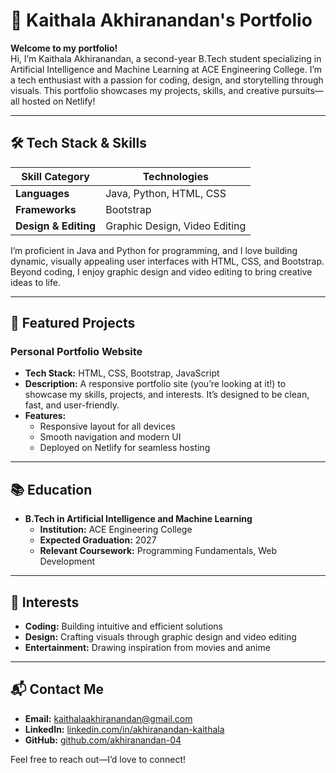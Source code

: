 # 🚀 **Kaithala Akhiranandan's Portfolio**

**Welcome to my portfolio!**  
Hi, I’m Kaithala Akhiranandan, a second-year B.Tech student specializing in Artificial Intelligence and Machine Learning at ACE Engineering College. I’m a tech enthusiast with a passion for coding, design, and storytelling through visuals. This portfolio showcases my projects, skills, and creative pursuits—all hosted on Netlify!

---

## 🛠 **Tech Stack & Skills**

| **Skill Category**      | **Technologies**                  |
|--------------------------|-----------------------------------|
| **Languages**           | Java, Python, HTML, CSS           |
| **Frameworks**          | Bootstrap                         |
| **Design & Editing**    | Graphic Design, Video Editing     |

I’m proficient in Java and Python for programming, and I love building dynamic, visually appealing user interfaces with HTML, CSS, and Bootstrap. Beyond coding, I enjoy graphic design and video editing to bring creative ideas to life.

---

## 🌟 **Featured Projects**

### **Personal Portfolio Website**  
- **Tech Stack:** HTML, CSS, Bootstrap, JavaScript  
- **Description:** A responsive portfolio site (you’re looking at it!) to showcase my skills, projects, and interests. It’s designed to be clean, fast, and user-friendly.  
- **Features:**  
  - Responsive layout for all devices  
  - Smooth navigation and modern UI  
  - Deployed on Netlify for seamless hosting  

---

## 📚 **Education**

- **B.Tech in Artificial Intelligence and Machine Learning**  
  - **Institution:** ACE Engineering College  
  - **Expected Graduation:** 2027  
  - **Relevant Coursework:** Programming Fundamentals, Web Development  

---

## 🎯 **Interests**

- **Coding:** Building intuitive and efficient solutions  
- **Design:** Crafting visuals through graphic design and video editing  
- **Entertainment:** Drawing inspiration from movies and anime  

---

## 📬 **Contact Me**

- **Email:** [kaithalaakhiranandan@gmail.com](mailto:kaithalaakhiranandan@gmail.com)  
- **LinkedIn:** [linkedin.com/in/akhiranandan-kaithala](https://www.linkedin.com/in/akhiranandan-kaithala)  
- **GitHub:** [github.com/akhiranandan-04](https://github.com/akhiranandan-04)  

Feel free to reach out—I’d love to connect!
